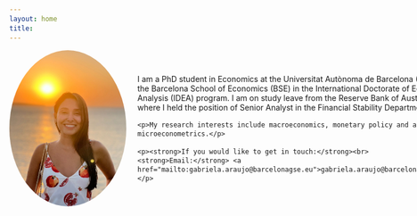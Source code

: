 ```yaml
---
layout: home
title: 
---
```


<div style="display: flex; align-items: center; gap: 20px;">

  <img src="/assets/gabriela-photo.jpeg" alt="Gabriela Araujo" style="width: 280px; height: 280px; border-radius: 50%; object-fit: cover;">

  <div>
    <p>I am a PhD student in Economics at the Universitat Autònoma de Barcelona (UAB) and the Barcelona School of Economics (BSE) in the International Doctorate of Economic Analysis (IDEA) program. I am on study leave from the Reserve Bank of Australia, where I held the position of Senior Analyst in the Financial Stability Department.</p>

    <p>My research interests include macroeconomics, monetary policy and applied microeconometrics.</p>

    <p><strong>If you would like to get in touch:</strong><br>
    <strong>Email:</strong> <a href="mailto:gabriela.araujo@barcelonagse.eu">gabriela.araujo@barcelonagse.eu</a></p>
  </div>

</div>
